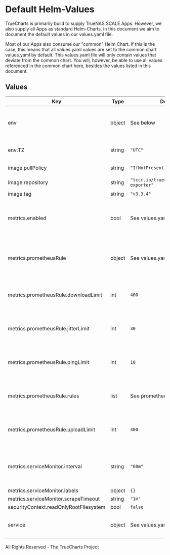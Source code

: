 # Default Helm-Values

TrueCharts is primarily build to supply TrueNAS SCALE Apps.
However, we also supply all Apps as standard Helm-Charts. In this document we aim to document the default values in our values.yaml file.

Most of our Apps also consume our "common" Helm Chart.
If this is the case, this means that all values.yaml values are set to the common chart values.yaml by default. This values.yaml file will only contain values that deviate from the common chart.
You will, however, be able to use all values referenced in the common chart here, besides the values listed in this document.

## Values

| Key | Type | Default | Description |
|-----|------|---------|-------------|
| env | object | See below | environment variables. See [application docs](https://docs.miguelndecarvalho.pt/projects/speedtest-exporter/) for more details. |
| env.TZ | string | `"UTC"` | Set the container timezone |
| image.pullPolicy | string | `"IfNotPresent"` | image pull policy |
| image.repository | string | `"tccr.io/truecharts/speedtest-exporter"` | image repository |
| image.tag | string | `"v3.3.4"` | image tag |
| metrics.enabled | bool | See values.yaml | Enable and configure a Prometheus serviceMonitor for the chart under this key. |
| metrics.prometheusRule | object | See values.yaml | Enable and configure Prometheus Rules for the chart under this key. |
| metrics.prometheusRule.downloadLimit | int | `400` | Download speed you want alerts to be triggered in Mbps |
| metrics.prometheusRule.jitterLimit | int | `30` | Jitter latency you want alerts to be triggered in ms |
| metrics.prometheusRule.pingLimit | int | `10` | Ping latency you want alerts to be triggered in ms |
| metrics.prometheusRule.rules | list | See prometheusrules.yaml | Configure additionial rules for the chart under this key. |
| metrics.prometheusRule.uploadLimit | int | `400` | Upload speed you want alerts to be triggered in Mbps |
| metrics.serviceMonitor.interval | string | `"60m"` | The interval field must use minutes for the padding to calculate properly. |
| metrics.serviceMonitor.labels | object | `{}` |  |
| metrics.serviceMonitor.scrapeTimeout | string | `"1m"` |  |
| securityContext.readOnlyRootFilesystem | bool | `false` |  |
| service | object | See values.yaml | Configures service settings for the chart. |

All Rights Reserved - The TrueCharts Project
